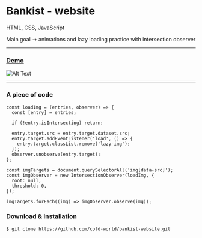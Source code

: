 Bankist - website
=======================================

HTML, CSS, JavaScript

Main goal -> animations and lazy loading practice with intersection observer

* * *
### [Demo](https://cold-world.github.io/bankist-website/)

![Alt Text](https://i.ibb.co/d4nkpKR/Screenshot-2023-03-29-101920.jpg)

* * *



### A piece of code

```// Lazy images
const loadImg = (entries, observer) => {
  const [entry] = entries;
  
  if (!entry.isIntersecting) return;
  
  entry.target.src = entry.target.dataset.src;
  entry.target.addEventListener('load', () => {
    entry.target.classList.remove('lazy-img');
  });
  observer.unobserve(entry.target);
};

const imgTargets = document.querySelectorAll('img[data-src]');
const imgObserver = new IntersectionObserver(loadImg, {
  root: null,
  threshold: 0,
});

imgTargets.forEach((img) => imgObserver.observe(img));
```

### Download & Installation

```shell 
$ git clone https://github.com/cold-world/bankist-website.git
```
